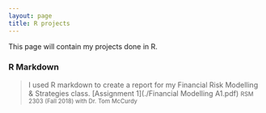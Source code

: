 ```yaml
---
layout: page
title: R projects
---
```

This page will contain my projects done in R.

### R Markdown

> I used R markdown to create a report for my Financial Risk Modelling & Strategies class. 
[Assignment 1](./Financial Modelling A1.pdf)
> <small> RSM 2303 (Fall 2018) with Dr. Tom McCurdy </small>


